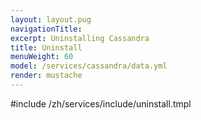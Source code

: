 ```yaml
---
layout: layout.pug
navigationTitle:
excerpt: Uninstalling Cassandra
title: Uninstall
menuWeight: 60
model: /services/cassandra/data.yml
render: mustache
---
```


#include /zh/services/include/uninstall.tmpl
